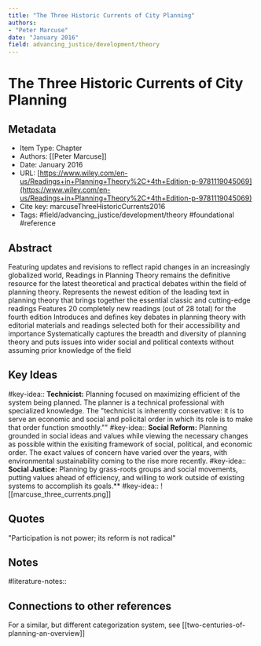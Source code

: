 ```yaml
---
title: "The Three Historic Currents of City Planning"
authors:  
- "Peter Marcuse"
date: "January 2016"
field: advancing_justice/development/theory
---
```


# The Three Historic Currents of City Planning

## Metadata
* Item Type: Chapter
* Authors: [[Peter Marcuse]]
* Date: January 2016
* URL: [https://www.wiley.com/en-us/Readings+in+Planning+Theory%2C+4th+Edition-p-9781119045069](https://www.wiley.com/en-us/Readings+in+Planning+Theory%2C+4th+Edition-p-9781119045069)
* Cite key: marcuseThreeHistoricCurrents2016
* Tags: 
#field/advancing_justice/development/theory
#foundational
#reference


## Abstract

Featuring updates and revisions to reflect rapid changes in an increasingly globalized world, Readings in Planning Theory remains the definitive resource for the latest theoretical and practical debates within the field of planning theory. Represents the newest edition of the leading text in planning theory that brings together the essential classic and cutting-edge readings Features 20 completely new readings (out of 28 total) for the fourth edition Introduces and defines key debates in planning theory with editorial materials and readings selected both for their accessibility and importance Systematically captures the breadth and diversity of planning theory and puts issues into wider social and political contexts without assuming prior knowledge of the field


## Key Ideas
#key-idea:: **Technicist:** Planning focused on maximizing efficient of the system being planned. The planner is a technical professional with specialized knowledge. The "technicist is inherently conservative: it is to serve an economic and social and policital order in which its role is to make that order function smoothly.""
#key-idea:: **Social Reform:** Planning grounded in social ideas and values while viewing the necessary changes as possible within the exisiting framework of social, political, and economic order. The exact values of concern have varied over the years, with environmental sustainability coming to the rise more recently.
#key-idea::  **Social Justice:** Planning by grass-roots groups and social movements, putting values ahead of efficiency, and willing to work outside of existing systems to accomplish its goals.**
#key-idea:: ![[marcuse_three_currents.png]]

## Quotes
"Participation is not power; its reform is not radical"
## Notes
#literature-notes:: 

## Connections to other references
For a similar, but different categorization system, see [[two-centuries-of-planning-an-overview]]
